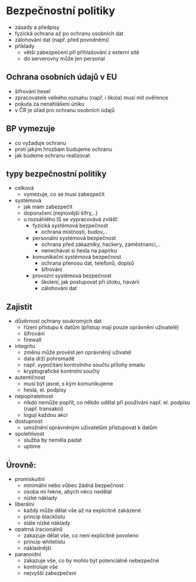 # Bezpečnostní politiky

- zásady a předpisy
- fyzická ochrana až po ochranu osobních dat
- zálohování dat (např. před povodněmi)
- příklady
  - větší zabezpečení při přihlašování z externí sítě
  - do serverovny může jen personal

## Ochrana osobních údajů v EU

- šifrování hesel
- zpracovatelé velkého rozsahu (např. i škola) musí mít ověřence
- pokuta za nenahlášení úniku
- v ČR je úřad pro ochranu osobních údajů

## BP vymezuje

- co vyžaduje ochranu
- proti jakým hrozbám budujeme ochranu
- jak budeme ochranu realizovat

## typy bezpečnostní politiky

- celková
  - vymezuje, co se musí zabezpečit
- systémová
  - jak mám zabezpečit
  - doporučení (nejnovější šifry,..)
  - u rozsáhlého IS se vypracovává zvlášť:
    - fyzická systémová bezpečnost
      - ochrana místností, budov,..
    - personální systémová bezpečnost
      - ochrana před zákazníky, hackery, zaměstnanci,..
      - nenechávat si hesla na papírku
    - komunikační systémová bezpečnost
      - ochrana přenosu dat, telefonů, dopisů
      - šifrování
    - provozní systémová bezpečnost
      - školení, jak postupovat při útoku, havárii
      - zálohování dat

## Zajistit
- důvěrnost ochrany soukromých dat
  - řízení přístupu k datům (přístup mají pouze oprávnění uživatelé)
  - šifrování
  - firewall
- integritu
  - změnu může provést jen oprávněný uživatel
  - data drží pohromadě
  - např. vypočítání kontrolního součtu přílohy emailu 
  - kryptografické kontrolní součty
- autentičnost
  - musí být jasné, s kým komunikujeme
  - hesla, el. podpisy
- nepopiratelnost
  - nikdo nemůže popřít, co někdo udělal při používání např. el. podpisu (např. transakci)
  - loguji každou akci
- dostupnost
  - umožnění oprávněným uživatelům přistupovat k datům
- spolehlivost
  - služba by neměla padat
  - uptime

## Úrovně:
- promiskuitní
  - minimální nebo vůbec žádná bezpečnost
  - osoba mi řekne, abych něco nedělal
  - nízké náklady
- liberální
  - každý může dělat vše až na explicitně zakázené
  - princip blacklistu
  - stále nízké náklady
- opatrná (racionální)
  - zakazuje dělat vše, co není explicitně povoleno
  - princip whitelistu
  - nákladnější
- paranoidní
  - zakazuje vše, co by mohlo být potenciálně nebezpečné
  - kontroluje vše
  - nejvyšší zabezpečení
